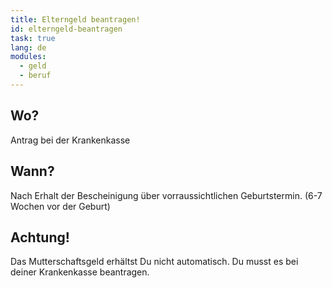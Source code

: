 ```yaml
---
title: Elterngeld beantragen!
id: elterngeld-beantragen
task: true
lang: de
modules:
  - geld
  - beruf
---
```


## Wo?

Antrag bei der Krankenkasse

## Wann?

Nach Erhalt der Bescheinigung über vorraussichtlichen Geburtstermin. (6-7 Wochen vor der Geburt)

## Achtung!

Das Mutterschaftsgeld erhältst Du nicht automatisch. Du musst es bei deiner Krankenkasse beantragen.
